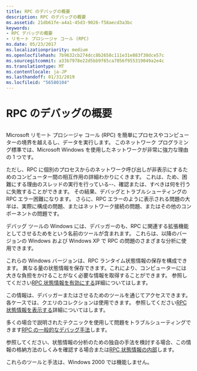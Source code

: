 ```yaml
---
title: RPC のデバッグの概要
description: RPC のデバッグの概要
ms.assetid: 21db61fe-a4a1-45d3-9026-f58aecd3a3bc
keywords:
- RPC デバッグの概要
- リモート プロシージャ コール (RPC)
ms.date: 05/23/2017
ms.localizationpriority: medium
ms.openlocfilehash: 7b9632cb274dcc8b2658c111e31e883f30dce57c
ms.sourcegitcommit: a33b7978e22d5bb9f65ca7056f955319049a2e4c
ms.translationtype: MT
ms.contentlocale: ja-JP
ms.lasthandoff: 01/31/2019
ms.locfileid: "56580104"
---
```

# <a name="overview-of-rpc-debugging"></a>RPC のデバッグの概要


## <span id="ddk_overview_of_rpc_debugging_dbg"></span><span id="DDK_OVERVIEW_OF_RPC_DEBUGGING_DBG"></span>


Microsoft リモート プロシージャ コール (RPC) を簡単にプロセスやコンピューターの境界を越えるし、データを実行します。 このネットワーク プログラミング標準では、Microsoft Windows を使用したネットワークが非常に強力な理由の 1 つです。

ただし、RPC に個別のプロセスからのネットワーク呼び出しが非表示にするためのコンピューター間の相互作用の詳細わかりにくきます。 これは、ため、困難にする理由のスレッドの実行を行っている--、確認または、すべきは何を行うに失敗することができます。 その結果、デバッグとトラブルシューティングの RPC エラー困難になります。 さらに、RPC エラーのように表示される問題の大半は、実際に構成の問題、またはネットワーク接続の問題、またはその他のコンポーネントの問題です。

デバッグ ツールの Windows には、デバッガーのも、RPC に関連する拡張機能としてさせるためをという名前のツールが含まれます。 これらは、以降のバージョンの Windows および Windows XP で RPC の問題のさまざまな分析に使用できます。

これらの Windows バージョンは、RPC ランタイム状態情報の保存を構成できます。 異なる量の状態情報を保存できます。これにより、コンピューターには大きな負担をかけることがなく必要な情報を取得することができます。 参照してください[RPC 状態情報を有効にする](enabling-rpc-state-information.md)詳細についてはします。

この情報は、デバッガーまたはさせるためのツールを通じてアクセスできます。 各ケースでは、クエリのコレクションは使用できます。 参照してください[RPC 状態情報を表示する](displaying-rpc-state-information.md)詳細についてはします。

多くの場合で説明されたテクニックを使用して問題をトラブルシューティングできます[RPC の一般的なデバッグ手法](common-rpc-debugging-techniques.md)します。

参照してください、状態情報の分析のための独自の手法を検討する場合、この情報の格納方法のしくみを確認する場合または[RPC 状態情報の内部](rpc-state-information-internals.md)します。

これらのツールと手法は、Windows 2000 では機能しません。

 

 





